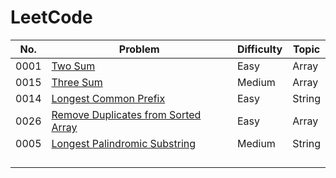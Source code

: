 # LeetCode



| No. | Problem | Difficulty | Topic |
| --- | ------- | ---------- | ----- |
| 0001|[Two Sum](https://github.com/harshp189/LeetCode/blob/main/Array/TwoSum.java)                                                               |  Easy          |  Array     |
| 0015|[Three Sum](https://github.com/harshp189/LeetCode/blob/main/Array/ThreeSum.java)                                                           |  Medium        |  Array     | 
| 0014|[Longest Common Prefix](https://github.com/harshp189/LeetCode/blob/main/String/LongestCommonPrefix.java)                                   |  Easy          |  String    |
| 0026|[Remove Duplicates from Sorted Array](https://github.com/harshp189/LeetCode/blob/main/Array/RemoveDuplicatesFromSortedArray.java)          |  Easy          |  Array     |
| 0005|[Longest Palindromic Substring](https://github.com/harshp189/LeetCode/blob/main/String/LongestPalindromicSubstring.java)                   |  Medium        |  String    |
|     |         |            |       |
|     |         |            |       |
|     |         |            |       |
|     |         |            |       |
